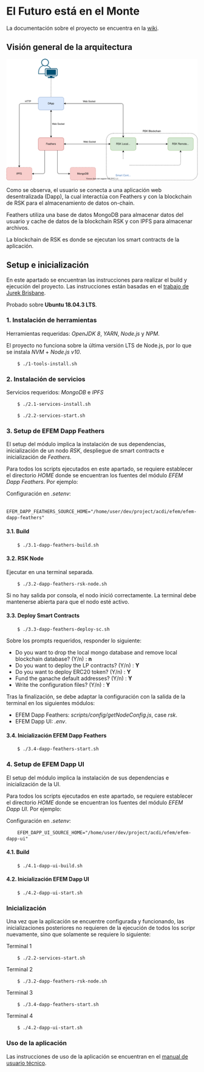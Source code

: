 # El Futuro está en el Monte

La documentación sobre el proyecto se encuentra en la [wiki](https://github.com/ACDI-Argentina/efem/wiki).

## Visión general de la arquitectura

![EFEM Arquitecture Overview](architecture-overview.svg)

Como se observa, el usuario se conecta a una aplicación web desentralizada (Dapp), la cual interactúa con Feathers y con la blockchain de RSK para el almacenamiento de datos on-chain.

Feathers utiliza una base de datos MongoDB para almacenar datos del usuario y cache de datos de la blockchain RSK y con IPFS para almacenar archivos.

La blockchain de RSK es donde se ejecutan los smart contracts de la aplicación.

## Setup e inicialización

En este apartado se encuentran las instrucciones para realizar el build y ejecución del proyecto. Las instrucciones están basadas en el [trabajo de Jurek Brisbane](https://github.com/Giveth/giveth-dapp/files/3674808/givethBuildStartScripts_2019-09-29.zip).

Probado sobre **Ubuntu 18.04.3 LTS**.


### 1. Instalación de herramientas

Herramientas requeridas: *OpenJDK 8*, *YARN*, *Node.js* y *NPM*.

El proyecto no funciona sobre la última versión LTS de Node.js, por lo que se instala *NVM* + *Node.js v10*.

```
    $ ./1-tools-install.sh
```

### 2. Instalación de servicios

Servicios requeridos: *MongoDB* e *IPFS*

```
    $ ./2.1-services-install.sh
```

```
    $ ./2.2-services-start.sh
```

### 3. Setup de EFEM Dapp Feathers

El setup del módulo implica la instalación de sus dependencias, inicialización de un nodo *RSK*, despliegue de smart contracts e inicialización de *Feathers*.

Para todos los scripts ejecutados en este apartado, se requiere establecer el directorio *HOME* donde se encuentran los fuentes del módulo *EFEM Dapp Feathers*. Por ejemplo:

Configuración en *.setenv*:
```
    EFEM_DAPP_FEATHERS_SOURCE_HOME="/home/user/dev/project/acdi/efem/efem-dapp-feathers"
```

#### 3.1. Build

```
    $ ./3.1-dapp-feathers-build.sh
```

#### 3.2. RSK Node

Ejecutar en una terminal separada.

```
    $ ./3.2-dapp-feathers-rsk-node.sh
```

Si no hay salida por consola, el nodo inició correctamente.
La terminal debe mantenerse abierta para que el nodo esté activo.

#### 3.3. Deploy Smart Contracts

```
    $ ./3.3-dapp-feathers-deploy-sc.sh
```

Sobre los prompts requeridos, responder lo siguiente:

- Do you want to drop the local mongo database and remove local blockchain database? (Y/n) : **n**
- Do you want to deploy the LP contracts? (Y/n) : **Y**
- Do you want to deploy ERC20 token? (Y/n) : **Y**
- Fund the ganache default addresses? (Y/n) : **Y**
- Write the configuration files? (Y/n) : **Y**

Tras la finalización, se debe adaptar la configuración con la salida de la terminal en los siguientes módulos:

- EFEM Dapp Feathers: *scripts/config/getNodeConfig.js*, case *rsk*.
- EFEM Dapp UI: *.env*.

#### 3.4. Inicialización EFEM Dapp Feathers

```
    $ ./3.4-dapp-feathers-start.sh
```

### 4. Setup de EFEM Dapp UI

El setup del módulo implica la instalación de sus dependencias e inicialización de la UI.

Para todos los scripts ejecutados en este apartado, se requiere establecer el directorio *HOME* donde se encuentran los fuentes del módulo *EFEM Dapp UI*. Por ejemplo:

Configuración en *.setenv*:
```
    EFEM_DAPP_UI_SOURCE_HOME="/home/user/dev/project/acdi/efem/efem-dapp-ui"
```

#### 4.1. Build

```
    $ ./4.1-dapp-ui-build.sh
```

#### 4.2. Inicialización EFEM Dapp UI

```
    $ ./4.2-dapp-ui-start.sh
```

### Inicialización

Una vez que la aplicación se encuentre configurada y funcionando, las inicializaciones posteriores no requieren de la ejecución de todos los scripr nuevamente, sino que solamente se requiere lo siguiente:

Terminal 1
```
    $ ./2.2-services-start.sh
```

Terminal 2
```
    $ ./3.2-dapp-feathers-rsk-node.sh
```

Terminal 3
```
    $ ./3.4-dapp-feathers-start.sh
```

Terminal 4
```
    $ ./4.2-dapp-ui-start.sh
```

### Uso de la aplicación

Las instrucciones de uso de la aplicación se encuentran en el [manual de usuario técnico](https://github.com/ACDI-Argentina/efem/wiki/Manual-tecnico).

